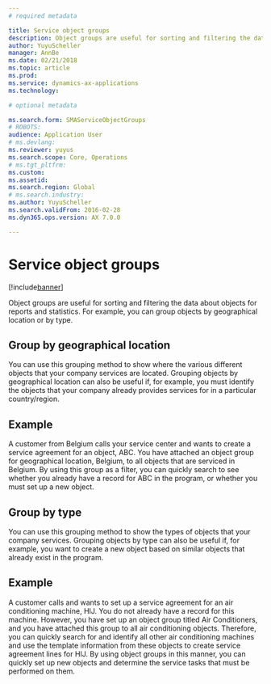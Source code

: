 ```yaml
---
# required metadata

title: Service object groups 
description: Object groups are useful for sorting and filtering the data about objects for reports and statistics.
author: YuyuScheller
manager: AnnBe
ms.date: 02/21/2018
ms.topic: article
ms.prod: 
ms.service: dynamics-ax-applications
ms.technology: 

# optional metadata

ms.search.form: SMAServiceObjectGroups
# ROBOTS: 
audience: Application User
# ms.devlang: 
ms.reviewer: yuyus
ms.search.scope: Core, Operations
# ms.tgt_pltfrm: 
ms.custom: 
ms.assetid: 
ms.search.region: Global
# ms.search.industry: 
ms.author: YuyuScheller
ms.search.validFrom: 2016-02-28
ms.dyn365.ops.version: AX 7.0.0

---
```


# Service object groups 

[!include[banner](../includes/banner.md)]

Object groups are useful for sorting and filtering the data about objects for
reports and statistics. For example, you can group objects by geographical
location or by type.

## Group by geographical location

You can use this grouping method to show where the various different objects
that your company services are located. Grouping objects by geographical
location can also be useful if, for example, you must identify the objects that
your company already provides services for in a particular country/region.

## Example

A customer from Belgium calls your service center and wants to create a service
agreement for an object, ABC. You have attached an object group for geographical
location, Belgium, to all objects that are serviced in Belgium. By using this
group as a filter, you can quickly search to see whether you already have a
record for ABC in the program, or whether you must set up a new object. 

## Group by type

You can use this grouping method to show the types of objects that your company
services. Grouping objects by type can also be useful if, for example, you want
to create a new object based on similar objects that already exist in the
program.

## Example

A customer calls and wants to set up a service agreement for an air conditioning
machine, HIJ. You do not already have a record for this machine. However, you
have set up an object group titled Air Conditioners, and you have attached this
group to all air conditioning objects. Therefore, you can quickly search for and
identify all other air conditioning machines and use the template information
from these objects to create service agreement lines for HIJ. By using object
groups in this manner, you can quickly set up new objects and determine the
service tasks that must be performed on them. 



